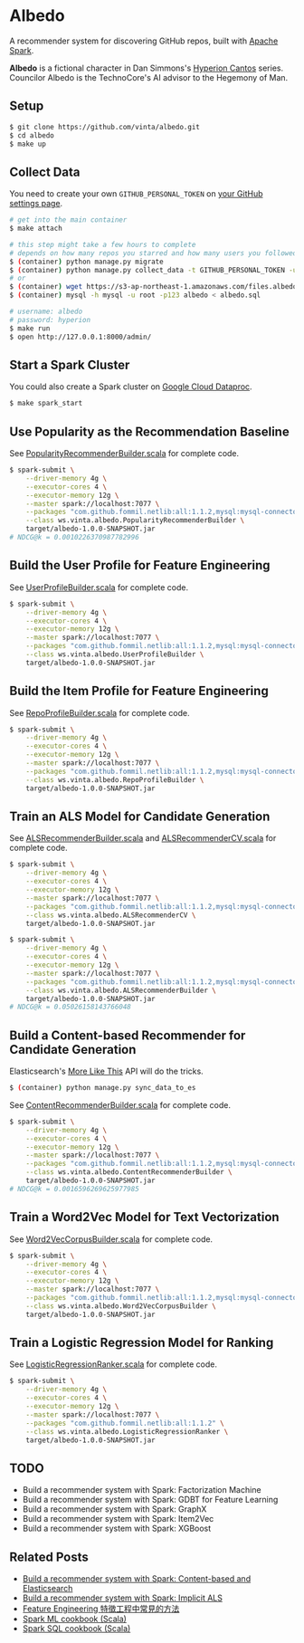 Albedo
======

A recommender system for discovering GitHub repos, built with [Apache Spark](https://spark.apache.org/).

**Albedo** is a fictional character in Dan Simmons's [Hyperion Cantos](https://en.wikipedia.org/wiki/Hyperion_Cantos) series. Councilor Albedo is the TechnoCore's AI advisor to the Hegemony of Man.

## Setup

```bash
$ git clone https://github.com/vinta/albedo.git
$ cd albedo
$ make up
```

## Collect Data

You need to create your own `GITHUB_PERSONAL_TOKEN` on [your GitHub settings page](https://help.github.com/articles/creating-an-access-token-for-command-line-use/).

```bash
# get into the main container
$ make attach

# this step might take a few hours to complete
# depends on how many repos you starred and how many users you followed
$ (container) python manage.py migrate
$ (container) python manage.py collect_data -t GITHUB_PERSONAL_TOKEN -u GITHUB_USERNAME
# or
$ (container) wget https://s3-ap-northeast-1.amazonaws.com/files.albedo.one/albedo.sql
$ (container) mysql -h mysql -u root -p123 albedo < albedo.sql

# username: albedo
# password: hyperion
$ make run
$ open http://127.0.0.1:8000/admin/
```

## Start a Spark Cluster

You could also create a Spark cluster on [Google Cloud Dataproc](https://cloud.google.com/dataproc/).

```bash
$ make spark_start
```

## Use Popularity as the Recommendation Baseline

See [PopularityRecommenderBuilder.scala](src/main/scala/ws/vinta/albedo/PopularityRecommenderBuilder.scala) for complete code.

```bash
$ spark-submit \
    --driver-memory 4g \
    --executor-cores 4 \
    --executor-memory 12g \
    --master spark://localhost:7077 \
    --packages "com.github.fommil.netlib:all:1.1.2,mysql:mysql-connector-java:5.1.41" \
    --class ws.vinta.albedo.PopularityRecommenderBuilder \
    target/albedo-1.0.0-SNAPSHOT.jar
# NDCG@k = 0.0010226370987782996
```

## Build the User Profile for Feature Engineering

See [UserProfileBuilder.scala](src/main/scala/ws/vinta/albedo/UserProfileBuilder.scala) for complete code.

```bash
$ spark-submit \
    --driver-memory 4g \
    --executor-cores 4 \
    --executor-memory 12g \
    --master spark://localhost:7077 \
    --packages "com.github.fommil.netlib:all:1.1.2,mysql:mysql-connector-java:5.1.41" \
    --class ws.vinta.albedo.UserProfileBuilder \
    target/albedo-1.0.0-SNAPSHOT.jar
```

## Build the Item Profile for Feature Engineering

See [RepoProfileBuilder.scala](src/main/scala/ws/vinta/albedo/RepoProfileBuilder.scala) for complete code.

```bash
$ spark-submit \
    --driver-memory 4g \
    --executor-cores 4 \
    --executor-memory 12g \
    --master spark://localhost:7077 \
    --packages "com.github.fommil.netlib:all:1.1.2,mysql:mysql-connector-java:5.1.41" \
    --class ws.vinta.albedo.RepoProfileBuilder \
    target/albedo-1.0.0-SNAPSHOT.jar
```

## Train an ALS Model for Candidate Generation

See [ALSRecommenderBuilder.scala](src/main/scala/ws/vinta/albedo/ALSRecommenderBuilder.scala) and [ALSRecommenderCV.scala](src/main/scala/ws/vinta/albedo/ALSRecommenderCV.scala) for complete code.

```bash
$ spark-submit \
    --driver-memory 4g \
    --executor-cores 4 \
    --executor-memory 12g \
    --master spark://localhost:7077 \
    --packages "com.github.fommil.netlib:all:1.1.2,mysql:mysql-connector-java:5.1.41" \
    --class ws.vinta.albedo.ALSRecommenderCV \
    target/albedo-1.0.0-SNAPSHOT.jar

$ spark-submit \
    --driver-memory 4g \
    --executor-cores 4 \
    --executor-memory 12g \
    --master spark://localhost:7077 \
    --packages "com.github.fommil.netlib:all:1.1.2,mysql:mysql-connector-java:5.1.41" \
    --class ws.vinta.albedo.ALSRecommenderBuilder \
    target/albedo-1.0.0-SNAPSHOT.jar
# NDCG@k = 0.05026158143766048
```

## Build a Content-based Recommender for Candidate Generation

Elasticsearch's [More Like This](https://www.elastic.co/guide/en/elasticsearch/reference/current/query-dsl-mlt-query.html) API will do the tricks.

```bash
$ (container) python manage.py sync_data_to_es
```

See [ContentRecommenderBuilder.scala](src/main/scala/ws/vinta/albedo/ContentRecommenderBuilder.scala) for complete code.

```bash
$ spark-submit \
    --driver-memory 4g \
    --executor-cores 4 \
    --executor-memory 12g \
    --master spark://localhost:7077 \
    --packages "com.github.fommil.netlib:all:1.1.2,mysql:mysql-connector-java:5.1.41,org.apache.httpcomponents:httpclient:4.5.2,org.elasticsearch.client:elasticsearch-rest-high-level-client:5.6.2" \
    --class ws.vinta.albedo.ContentRecommenderBuilder \
    target/albedo-1.0.0-SNAPSHOT.jar
# NDCG@k = 0.0016596269625977985
```

## Train a Word2Vec Model for Text Vectorization

See [Word2VecCorpusBuilder.scala](src/main/scala/ws/vinta/albedo/Word2VecCorpusBuilder.scala) for complete code.

```bash
$ spark-submit \
    --driver-memory 4g \
    --executor-cores 4 \
    --executor-memory 12g \
    --master spark://localhost:7077 \
    --packages "com.github.fommil.netlib:all:1.1.2,mysql:mysql-connector-java:5.1.41" \
    --class ws.vinta.albedo.Word2VecCorpusBuilder \
    target/albedo-1.0.0-SNAPSHOT.jar
```

## Train a Logistic Regression Model for Ranking

See [LogisticRegressionRanker.scala](src/main/scala/ws/vinta/albedo/LogisticRegressionRanker.scala) for complete code.

```bash
$ spark-submit \
    --driver-memory 4g \
    --executor-cores 4 \
    --executor-memory 12g \
    --master spark://localhost:7077 \
    --packages "com.github.fommil.netlib:all:1.1.2" \
    --class ws.vinta.albedo.LogisticRegressionRanker \
    target/albedo-1.0.0-SNAPSHOT.jar
```

## TODO

- Build a recommender system with Spark: Factorization Machine
- Build a recommender system with Spark: GDBT for Feature Learning
- Build a recommender system with Spark: GraphX
- Build a recommender system with Spark: Item2Vec
- Build a recommender system with Spark: XGBoost

## Related Posts

- [Build a recommender system with Spark: Content-based and Elasticsearch](https://vinta.ws/code/build-a-recommender-system-with-spark-content-based-and-elasticsearch.html)
- [Build a recommender system with Spark: Implicit ALS](https://vinta.ws/code/build-a-recommender-system-with-pyspark-implicit-als.html)
- [Feature Engineering 特徵工程中常見的方法](https://vinta.ws/code/feature-engineering.html)
- [Spark ML cookbook (Scala)](https://vinta.ws/code/spark-ml-cookbook-scala.html)
- [Spark SQL cookbook (Scala)](https://vinta.ws/code/spark-sql-cookbook-scala.html)
